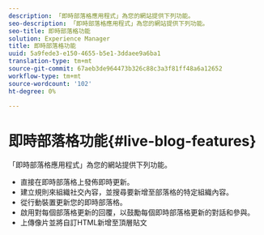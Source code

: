 ```yaml
---
description: 「即時部落格應用程式」為您的網站提供下列功能。
seo-description: 「即時部落格應用程式」為您的網站提供下列功能。
seo-title: 即時部落格功能
solution: Experience Manager
title: 即時部落格功能
uuid: 5a9fede3-e150-4655-b5e1-3ddaee9a6ba1
translation-type: tm+mt
source-git-commit: 67aeb3de964473b326c88c3a3f81ff48a6a12652
workflow-type: tm+mt
source-wordcount: '102'
ht-degree: 0%

---
```



# 即時部落格功能{#live-blog-features}

「即時部落格應用程式」為您的網站提供下列功能。



* 直接在即時部落格上發佈即時更新。
* 建立規則來組織社交內容，並搜尋要新增至部落格的特定組織內容。
* 從行動裝置更新您的即時部落格。
* 啟用對每個部落格更新的回覆，以鼓勵每個即時部落格更新的對話和參與。
* 上傳像片並將自訂HTML新增至頂層貼文

